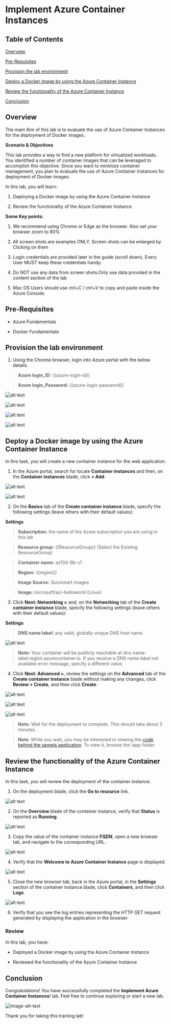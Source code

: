 # Implement Azure Container Instances

## Table of Contents

[Overview](#overview)

[Pre-Requisites](#pre-requisites) 

[Provision the lab environment](#provision-the-lab-environment)

[Deploy a Docker image by using the Azure Container Instance](#deploy-a-docker-image-by-using-the-azure-container-instance)

[Review the functionality of the Azure Container Instance](#review-the-functionality-of-the-azure-container-instance)

[Conclusion](#conclusion)

## Overview

The main Aim of this lab is to evaluate the use of Azure Container Instances for the deployment of Docker images.

**Scenario & Objectives**

This lab provides a way to find a new platform for virtualized workloads. You identified a number of container images that can be leveraged to accomplish this objective. Since you want to minimize container management, you plan to evaluate the use of Azure Container Instances for deployment of Docker images.

In this lab, you will learn:

1. Deploying a Docker image by using the Azure Container Instance

2. Review the functionality of the Azure Container Instance

**Some Key points:**

1. We recommend using Chrome or Edge as the broswer. Also set your browser zoom to 80%

2. All screen shots are examples ONLY. Screen shots can be enlarged by Clicking on them

3. Login credentials are provided later in the guide (scroll down). Every User MUST keep these credentials handy.

4. Do NOT use any data from screen shots.Only use data provided in the content section of the lab

5. Mac OS Users should use ctrl+C / ctrl+V to copy and paste inside the Azure Console.

## Pre-Requisites

* Azure Fundamentals

* Docker Fundamentals

## Provision the lab environment

1.  Using the Chrome browser, login into Azure portal with the below details.

> **Azure login_ID:** {{azure-login-id}}

> **Azure login_Password:** {{azure-login-password}}

![alt text](https://qloudableassets.blob.core.windows.net/microsoft-learning/Az900/lab6%20-%20Configure%20Azure%20Storage/1.png?st=2020-08-25T12%3A20%3A09Z&se=2023-08-26T12%3A20%3A00Z&sp=rl&sv=2018-03-28&sr=c&sig=pbk1%2BobUdQvMezv7bkK8D5GA8%2BIxV5X3KO5EmQGhbbk%3D)
 
![alt text](https://qloudableassets.blob.core.windows.net/microsoft-learning/Az900/lab6%20-%20Configure%20Azure%20Storage/2.png?st=2020-08-25T12%3A20%3A09Z&se=2023-08-26T12%3A20%3A00Z&sp=rl&sv=2018-03-28&sr=c&sig=pbk1%2BobUdQvMezv7bkK8D5GA8%2BIxV5X3KO5EmQGhbbk%3D)

![alt text](https://qloudableassets.blob.core.windows.net/microsoft-learning/Az900/lab6%20-%20Configure%20Azure%20Storage/3.png?st=2020-08-25T12%3A20%3A09Z&se=2023-08-26T12%3A20%3A00Z&sp=rl&sv=2018-03-28&sr=c&sig=pbk1%2BobUdQvMezv7bkK8D5GA8%2BIxV5X3KO5EmQGhbbk%3D)

![alt text](https://qloudableassets.blob.core.windows.net/microsoft-learning/Az900/lab6%20-%20Configure%20Azure%20Storage/4.png?st=2020-08-25T12%3A20%3A09Z&se=2023-08-26T12%3A20%3A00Z&sp=rl&sv=2018-03-28&sr=c&sig=pbk1%2BobUdQvMezv7bkK8D5GA8%2BIxV5X3KO5EmQGhbbk%3D)

## Deploy a Docker image by using the Azure Container Instance

In this task, you will create a new container instance for the web application. 

1. In the Azure portal, search for locate **Container instances** and then, on the **Container instances** blade, click **+ Add**. 

![alt text](https://qloudableassets.blob.core.windows.net/microsoft-learning/Az104/Images/Implement%20Azure%20Container%20Instances/Images/1.png?st=2020-10-21T11%3A05%3A12Z&se=2025-10-22T11%3A05%3A00Z&sp=rl&sv=2018-03-28&sr=b&sig=PNebamsgSXxTI9zsOgiss5Ra0hi32XO7InrFQYdRJ9o%3D)

![alt text](https://qloudableassets.blob.core.windows.net/microsoft-learning/Az104/Images/Implement%20Azure%20Container%20Instances/Images/2.png?st=2020-10-21T11%3A06%3A54Z&se=2025-10-22T11%3A06%3A00Z&sp=rl&sv=2018-03-28&sr=b&sig=8%2BA2BbEZxKeBIT1%2BnnuifJC4%2FYiwbC6OBQ76NdDWcnk%3D)

2. On the **Basics** tab of the **Create container instance** blade, specify the following settings (leave others with their default values):

**Settings**
   
> **Subscription:** the name of the Azure subscription you are using in this lab
  
> **Resource group:** {{ResourceGroup}}  (Select the Existing ResourceGroup)
  
> **Container name:** az104-9b-c1
  
> **Region:** {{region}}
  
> **Image Source:** Quickstart images
  
> **Image:** microsoft/aci-helloworld (Linux)

3. Click **Next: Networking >** and, on the **Networking** tab of the **Create container instance** blade, specify the following settings (leave others with their default values):

**Settings**
    
> **DNS name label:** any valid, globally unique DNS host name
    
![alt text](https://qloudableassets.blob.core.windows.net/microsoft-learning/Az104/Images/Implement%20Azure%20Container%20Instances/Images/3.png?st=2020-10-21T11%3A07%3A49Z&se=2025-10-22T11%3A07%3A00Z&sp=rl&sv=2018-03-28&sr=b&sig=%2Fw6xLxBKUqthpNt%2FMTQ7PgIQzsyQT%2Fq1xppyZ%2FmIEaE%3D)    
    	
> **Note:** Your container will be publicly reachable at dns-name-label.region.azurecontainer.io. If you receive a DNS name label not available error message, specify a different value.

4. Click **Next: Advanced >**, review the settings on the **Advanced** tab of the **Create container instance** blade without making any changes, click **Review + Create**, and then click **Create**.

![alt text](https://qloudableassets.blob.core.windows.net/microsoft-learning/Az104/Images/Implement%20Azure%20Container%20Instances/Images/4.png?st=2020-10-21T11%3A09%3A39Z&se=2025-10-22T11%3A09%3A00Z&sp=rl&sv=2018-03-28&sr=b&sig=gLYSVgfPaQDG3fQXLDNkCsoL9QnxtRjpBZE9zeNXAXI%3D)

![alt text](https://qloudableassets.blob.core.windows.net/microsoft-learning/Az104/Images/Implement%20Azure%20Container%20Instances/Images/5.png?st=2020-10-21T11%3A10%3A19Z&se=2025-10-22T11%3A10%3A00Z&sp=rl&sv=2018-03-28&sr=b&sig=AN%2BCPHh7KIxbPMi4QMMtOAqvft2U8d%2BvLUpHavIaMgY%3D)

![alt text](https://qloudableassets.blob.core.windows.net/microsoft-learning/Az104/Images/Implement%20Azure%20Container%20Instances/Images/6.png?st=2020-10-21T11%3A11%3A21Z&se=2025-10-22T11%3A11%3A00Z&sp=rl&sv=2018-03-28&sr=b&sig=0YkOK%2FPoSJxZ8nmxh1i7Sjn3mfdRyV3fOXFzbSJQ27g%3D)

> **Note:** Wait for the deployment to complete. This should take about 3 minutes.

> **Note**: While you wait, you may be interested in viewing the [code behind the sample application](https://github.com/Azure-Samples/aci-helloworld). To view it, browse the \app folder.

## Review the functionality of the Azure Container Instance

In this task, you will review the deployment of the container instance.

1. On the deployment blade, click the **Go to resource** link.

![alt text](https://qloudableassets.blob.core.windows.net/microsoft-learning/Az104/Images/Implement%20Azure%20Container%20Instances/Images/7.png?st=2020-10-21T11%3A12%3A12Z&se=2025-10-22T11%3A12%3A00Z&sp=rl&sv=2018-03-28&sr=b&sig=wpIV0OiCOW0MNPVyaDOzXMqsdbu9y7OqQH2MVzV%2BPPA%3D)

2. On the **Overview** blade of the container instance, verify that **Status** is reported as **Running**. 

![alt text](https://qloudableassets.blob.core.windows.net/microsoft-learning/Az104/Images/Implement%20Azure%20Container%20Instances/Images/8.png?st=2020-10-21T11%3A12%3A45Z&se=2025-10-22T11%3A12%3A00Z&sp=rl&sv=2018-03-28&sr=b&sig=GUAaObiWKtNi28hY2%2Bpi4DF%2BnB%2F0zfEYrqgbzGIu5cM%3D)

3. Copy the value of the container instance **FQDN**, open a new browser tab, and navigate to the corresponding URL.

![alt text](https://qloudableassets.blob.core.windows.net/microsoft-learning/Az104/Images/Implement%20Azure%20Container%20Instances/Images/9.png?st=2020-10-21T11%3A13%3A42Z&se=2025-10-22T11%3A13%3A00Z&sp=rl&sv=2018-03-28&sr=b&sig=XC6Elejkv3xFH7pkF1tGVFneiMrTXwypZcV%2BUNZFJZY%3D)

4. Verify that the **Welcome to Azure Container Instance** page is displayed.

![alt text](https://qloudableassets.blob.core.windows.net/microsoft-learning/Az104/Images/Implement%20Azure%20Container%20Instances/Images/10.png?st=2020-10-21T11%3A14%3A45Z&se=2025-10-22T11%3A14%3A00Z&sp=rl&sv=2018-03-28&sr=b&sig=hEEA6XEipeIg1%2FtrLHvUMNW7UJl2HrmRxP86yyLD6io%3D)

5. Close the new browser tab, back in the Azure portal, in the **Settings** section of the container instance blade, click **Containers**, and then click **Logs**. 

![alt text](https://qloudableassets.blob.core.windows.net/microsoft-learning/Az104/Images/Implement%20Azure%20Container%20Instances/Images/11.png?st=2020-10-21T11%3A15%3A31Z&se=2025-10-22T11%3A15%3A00Z&sp=rl&sv=2018-03-28&sr=b&sig=7yhO0Z5CggPUY%2BVxY5akydyYY0YcowK3tv2ZZTskNSw%3D)

6. Verify that you see the log entries representing the HTTP GET request generated by displaying the application in the browser.

### Review

In this lab, you have:

* Deployed a Docker image by using the Azure Container Instance

* Reviewed the functionality of the Azure Container Instance

## Conclusion

Congratulations! You have successfully completed the **Implement Azure Container Instances**! lab. Feel free to continue exploring or start a new lab.

<img src="https://qloudableassets.blob.core.windows.net/aks/images%20for%20aks/sp%20images%20gif/congrats-gif.gif?st=2019-08-26T06%3A22%3A30Z&se=2022-08-27T06%3A22%3A00Z&sp=rl&sv=2018-03-28&sr=b&sig=7h%2B1GwYtoaOpGYaKxe%2FrQN3dbKfhoKw%2FbPWiqstjlIc%3D" alt="image-alt-text">

Thank you for taking this training lab!
